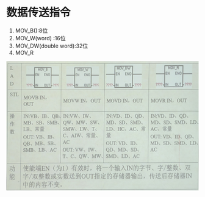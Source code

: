 # 数据传送指令

1. MOV_B():8位
2. MOV_W(word) :16位
3. MOV_DW(double word):32位
4. MOV_R

![数据传输指令](1ec061a38a57a7b0d052039f641831f.jpg)
